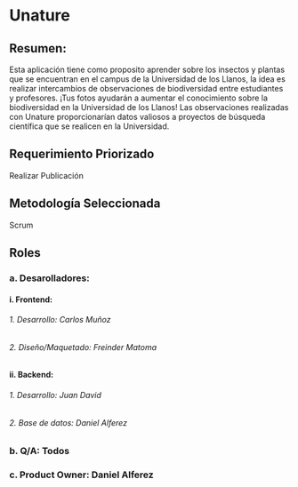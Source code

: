 # Unature

## Resumen:
Esta aplicación tiene como proposito aprender sobre los insectos y plantas que se encuentran en el campus de la Universidad de los Llanos, la idea es realizar intercambios de observaciones de biodiversidad entre estudiantes y profesores. 
¡Tus fotos ayudarán a aumentar el conocimiento sobre la biodiversidad en la Universidad de los Llanos!
Las observaciones realizadas con Unature proporcionarían datos valiosos a proyectos de búsqueda científica que se realicen en la Universidad.

## Requerimiento Priorizado
Realizar Publicación

## Metodología Seleccionada
Scrum

## Roles
### a. Desarolladores:
#### i. Frontend: 
######    1. Desarrollo: Carlos Muñoz
######    2. Diseño/Maquetado: Freinder Matoma
#### ii. Backend:
######    1. Desarrollo: Juan David  
######    2. Base de datos: Daniel Alferez
### b. Q/A: Todos
### c. Product Owner: Daniel Alferez

